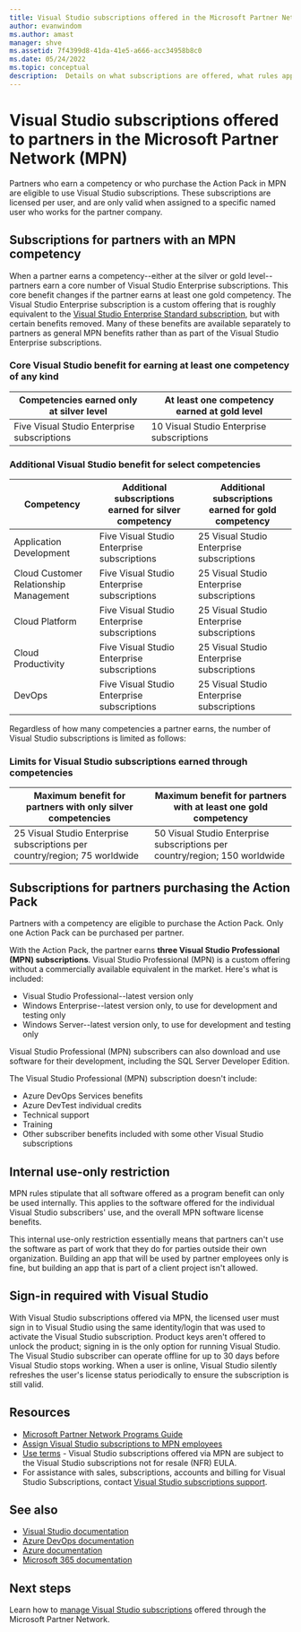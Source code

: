 ```yaml
---
title: Visual Studio subscriptions offered in the Microsoft Partner Network | Microsoft Docs
author: evanwindom
ms.author: amast
manager: shve
ms.assetid: 7f4399d8-41da-41e5-a666-acc34958b8c0
ms.date: 05/24/2022
ms.topic: conceptual
description:  Details on what subscriptions are offered, what rules apply, and how many subscriptions are offered in MPN.
---
```

# Visual Studio subscriptions offered to partners in the Microsoft Partner Network (MPN)

Partners who earn a competency or who purchase the Action Pack in MPN are eligible to use Visual Studio subscriptions. These subscriptions are licensed per user, and are only valid when assigned to a specific named user who works for the partner company.

## Subscriptions for partners with an MPN competency

When a partner earns a competency--either at the silver or gold level--partners earn a core number of Visual Studio Enterprise subscriptions. This core benefit changes if the partner earns at least one gold competency. The Visual Studio Enterprise subscription is a custom offering that is roughly equivalent to the [Visual Studio Enterprise Standard subscription](https://visualstudio.microsoft.com/vs/pricing/), but with certain benefits removed.  Many of these benefits are available separately to partners as general MPN benefits rather than as part of the Visual Studio Enterprise subscriptions.

### Core Visual Studio benefit for earning at least one competency of any kind

| Competencies earned only at silver level  | At least one competency earned at gold level |
|-------------------------------------------|----------------------------------------------|
| Five Visual Studio Enterprise subscriptions  | 10 Visual Studio Enterprise subscriptions    |

### Additional Visual Studio benefit for select competencies

| Competency | Additional subscriptions earned for **silver** competency | Additional subscriptions earned for **gold** competency |
|------------|-----------------------------------------------------------|---------------------------------------------------------|
| Application Development  |  Five Visual Studio Enterprise subscriptions   | 25 Visual Studio Enterprise subscriptions  |
| Cloud Customer Relationship Management  | Five Visual Studio Enterprise subscriptions  | 25 Visual Studio Enterprise subscriptions  |
| Cloud Platform  | Five Visual Studio Enterprise subscriptions  | 25 Visual Studio Enterprise subscriptions  |
| Cloud Productivity  | Five Visual Studio Enterprise subscriptions  | 25 Visual Studio Enterprise subscriptions  |
| DevOps  | Five Visual Studio Enterprise subscriptions  | 25 Visual Studio Enterprise subscriptions  |

Regardless of how many competencies a partner earns, the number of Visual Studio subscriptions is limited as follows:

### Limits for Visual Studio subscriptions earned through competencies

| Maximum benefit for partners with only silver competencies | Maximum benefit for partners with at least one gold competency |
|------------------------------------------------------------|----------------------------------------------------------------|
| 25 Visual Studio Enterprise subscriptions per country/region; 75 worldwide | 50 Visual Studio Enterprise subscriptions per country/region; 150 worldwide |

## Subscriptions for partners purchasing the Action Pack

Partners with a competency are eligible to purchase the Action Pack. Only one Action Pack can be purchased per partner.

With the Action Pack, the partner earns **three Visual Studio Professional (MPN) subscriptions**. Visual Studio Professional (MPN) is a custom offering without a commercially available equivalent in the market. Here's what is included:

+ Visual Studio Professional--latest version only
+ Windows Enterprise--latest version only, to use for development and testing only
+ Windows Server--latest version only, to use for development and testing only

Visual Studio Professional (MPN) subscribers can also download and use software for their development, including the SQL Server Developer Edition.

The Visual Studio Professional (MPN) subscription doesn't include:
+ Azure DevOps Services benefits
+ Azure DevTest individual credits
+ Technical support 
+ Training 
+ Other subscriber benefits included with some other Visual Studio subscriptions

## Internal use-only restriction

MPN rules stipulate that all software offered as a program benefit can only be used internally. This applies to the software offered for the individual Visual Studio subscribers' use, and the overall MPN software license benefits.

This internal use-only restriction essentially means that partners can't use the software as part of work that they do for parties outside their own organization. Building an app that will be used by partner employees only is fine, but building an app that is part of a client project isn't allowed.

## Sign-in required with Visual Studio

With Visual Studio subscriptions offered via MPN, the licensed user must sign in to Visual Studio using the same identity/login that was used to activate the Visual Studio subscription. Product keys aren't offered to unlock the product; signing in is the only option for running Visual Studio. The Visual Studio subscriber can operate offline for up to 30 days before Visual Studio stops working. When a user is online, Visual Studio silently refreshes the user's license status periodically to ensure the subscription is still valid.

## Resources

+ [Microsoft Partner Network Programs Guide](https://assets.microsoft.com/MPN-MAPS-Product-Usage-Guide.pdf?tpqid=300-000121)
+ [Assign Visual Studio subscriptions to MPN employees](manage-mpn-subscriptions.md)
+ [Use terms](https://www.microsoft.com/useterms/) - Visual Studio subscriptions offered via MPN are subject to the Visual Studio subscriptions not for resale (NFR) EULA.
+ For assistance with sales, subscriptions, accounts and billing for Visual Studio Subscriptions, contact [Visual Studio subscriptions support](https://aka.ms/vssubscriberhelp).

## See also

+ [Visual Studio documentation](/visualstudio/)
+ [Azure DevOps documentation](/azure/devops/)
+ [Azure documentation](/azure/)
+ [Microsoft 365 documentation](/microsoft-365/)

## Next steps

Learn how to [manage Visual Studio subscriptions](manage-mpn-subscriptions.md) offered through the Microsoft Partner Network.